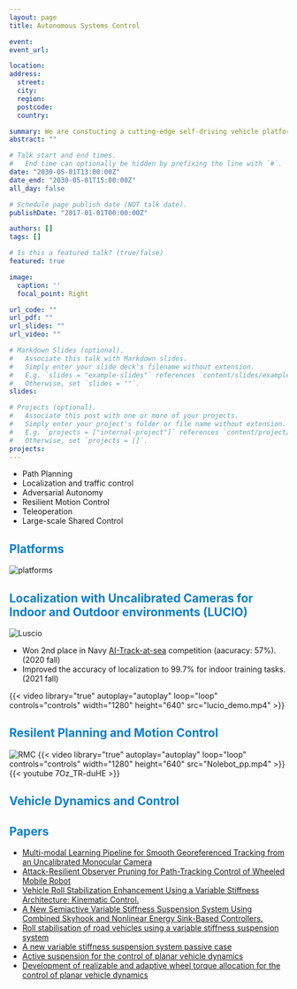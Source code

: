 ```yaml
---
layout: page
title: Autonomous Systems Control

event:
event_url:

location: 
address:
  street: 
  city:
  region:
  postcode:
  country:

summary: We are constucting a cutting-edge self-driving vehicle platform. In this project, several researches are conducted, vison-based lane detection, learning-based object detection, image-based real-world localization, robust motion control and estimation. The self-driving platform is built on a 1/10 vehicle (MicroNole) and a full-size van (AutoNole).
abstract: ""

# Talk start and end times.
#   End time can optionally be hidden by prefixing the line with `#`.
date: "2030-05-01T13:00:00Z"
date_end: "2030-05-01T15:00:00Z"
all_day: false

# Schedule page publish date (NOT talk date).
publishDate: "2017-01-01T00:00:00Z"

authors: []
tags: []

# Is this a featured talk? (true/false)
featured: true

image:
  caption: ''
  focal_point: Right

url_code: ""
url_pdf: ""
url_slides: ""
url_video: ""

# Markdown Slides (optional).
#   Associate this talk with Markdown slides.
#   Simply enter your slide deck's filename without extension.
#   E.g. `slides = "example-slides"` references `content/slides/example-slides.md`.
#   Otherwise, set `slides = ""`.
slides:

# Projects (optional).
#   Associate this post with one or more of your projects.
#   Simply enter your project's folder or file name without extension.
#   E.g. `projects = ["internal-project"]` references `content/project/deep-learning/index.md`.
#   Otherwise, set `projects = []`.
projects:
---
```

- Path Planning
- Localization and traffic control
- Adversarial Autonomy
- Resilient Motion Control
- Teleoperation
- Large-scale Shared Control

## <span style="color: #0a7ed1;font-weight:bold">Platforms</span>
![platforms](https://user-images.githubusercontent.com/36635562/154153095-6a992411-ee78-4f83-88a0-c07c87cfac65.png)


## <span style="color: #0a7ed1;font-weight:bold">Localization with Uncalibrated Cameras for Indoor and Outdoor environments (LUCIO)</span>
![Luscio](https://user-images.githubusercontent.com/36635562/150834501-0bce5931-1f70-43e1-b626-de4864cffa22.png)<br>

- Won 2nd place in Navy [AI-Track-at-sea](https://www.eng.famu.fsu.edu/news/tracks-at-sea-2021) competition (aacuracy: 57%). (2020 fall)
- Improved the accuracy of localization to 99.7% for indoor training tasks. (2021 fall)

{{< video library="true" autoplay="autoplay" loop="loop" controls="controls" width="1280" height="640" src="lucio_demo.mp4" >}}

## <span style="color: #0a7ed1;font-weight:bold"> Resilent Planning and Motion Control </span>
![RMC](https://user-images.githubusercontent.com/72170474/154106839-d696e7f7-2668-4a35-958c-c80238a6283d.png)
{{< video library="true" autoplay="autoplay" loop="loop" controls="controls" width="1280" height="640" src="Nolebot_pp.mp4" >}}
{{< youtube 7Oz_TR-duHE >}}

## <span style="color: #0a7ed1;font-weight:bold"> Vehicle Dynamics and Control</span>

## <span style="color: #0a7ed1;font-weight:bold">Papers</span>
- [Multi-modal Learning Pipeline for Smooth Georeferenced Tracking from an Uncalibrated Monocular Camera](https://raslab.netlify.app/publication/mmlpsgtumc/)
- [Attack-Resilient Observer Pruning for Path-Tracking Control of Wheeled Mobile Robot](https://raslab.netlify.app/publication/aropptcwmr/)
- [Vehicle Roll Stabilization Enhancement Using a Variable Stiffness Architecture: Kinematic Control.](https://raslab.netlify.app/publication/vrsevsakc/)
- [A New Semiactive Variable Stiffness Suspension System Using Combined Skyhook and Nonlinear Energy Sink-Based Controllers.](https://raslab.netlify.app/publication/ansvssscsnesc/)
- [Roll stabilisation of road vehicles using a variable stiffness suspension system](https://raslab.netlify.app/publication/rsrvvsss/)
- [A new variable stiffness suspension system passive case](https://raslab.netlify.app/publication/anvssspc/)
- [Active suspension for the control of planar vehicle dynamics](https://raslab.netlify.app/publication/ascpvd/)
- [Development of realizable and adaptive wheel torque allocation for the control of planar vehicle dynamics](https://raslab.netlify.app/publication/drawtcpvd/)
